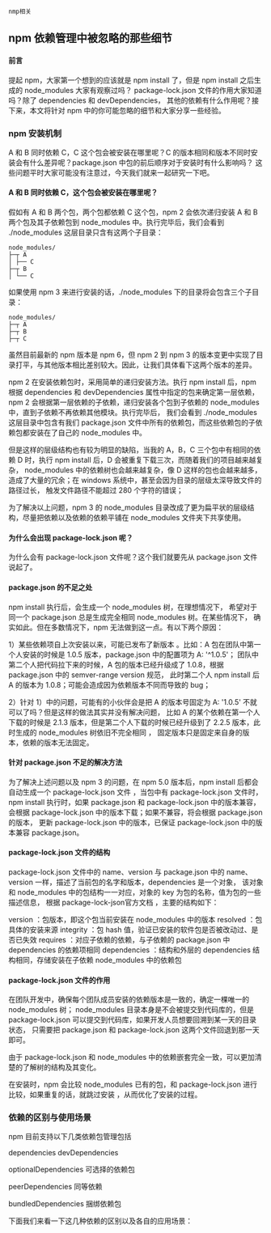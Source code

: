 
    nmp相关
    
## npm 依赖管理中被忽略的那些细节

#### 前言

提起 npm，大家第一个想到的应该就是 npm install 了，但是 npm install 之后生成的 node_modules 大家有观察过吗？
package-lock.json 文件的作用大家知道吗？除了 dependencies 和 devDependencies，
其他的依赖有什么作用呢？接下来，本文将针对 npm 中的你可能忽略的细节和大家分享一些经验。

### npm 安装机制

A 和 B 同时依赖 C，C 这个包会被安装在哪里呢？C 的版本相同和版本不同时安装会有什么差异呢？package.json 中包的前后顺序对于安装时有什么影响吗？
这些问题平时大家可能没有注意过，今天我们就来一起研究一下吧。

#### A 和 B 同时依赖 C，这个包会被安装在哪里呢？

假如有 A 和 B 两个包，两个包都依赖 C 这个包，npm 2 会依次递归安装 A 和 B 两个包及其子依赖包到 node_modules 中。执行完毕后，我们会看到 
./node_modules 这层目录只含有这两个子目录：

```
node_modules/
├─┬ A
│ ├── C
├─┬ B
│ └── C
```

如果使用 npm 3 来进行安装的话，./node_modules 下的目录将会包含三个子目录：

```$xslt
node_modules/
├─┬ A
├─┬ B
├─┬ C
```

虽然目前最新的 npm 版本是 npm 6，但 npm 2 到 npm 3 的版本变更中实现了目录打平，与其他版本相比差别较大。因此，让我们具体看下这两个版本的差异。



npm 2 在安装依赖包时，采用简单的递归安装方法。执行 npm install 后，npm 根据 dependencies 和 devDependencies 属性中指定的包来确定第一层依赖，
npm 2 会根据第一层依赖的子依赖，递归安装各个包到子依赖的 node_modules 中，直到子依赖不再依赖其他模块。执行完毕后，
我们会看到 ./node_modules 这层目录中包含有我们 package.json 文件中所有的依赖包，而这些依赖包的子依赖包都安装在了自己的 node_modules 中。


但是这样的层级结构也有较为明显的缺陷，当我的 A，B，C 三个包中有相同的依赖 D 时，执行 npm install 后，D 会被重复下载三次，而随着我们的项目越来越复杂，
node_modules 中的依赖树也会越来越复杂，像 D 这样的包也会越来越多，造成了大量的冗余；在 windows 系统中，甚至会因为目录的层级太深导致文件的路径过长，
触发文件路径不能超过 280 个字符的错误；



为了解决以上问题，npm 3 的 node_modules 目录改成了更为扁平状的层级结构，尽量把依赖以及依赖的依赖平铺在 node_modules 文件夹下共享使用。

#### 为什么会出现 package-lock.json 呢？

为什么会有 package-lock.json 文件呢？这个我们就要先从 package.json 文件说起了。

#### package.json 的不足之处

npm install 执行后，会生成一个 node_modules 树，在理想情况下， 希望对于同一个 package.json 总是生成完全相同 node_modules 树。在某些情况下，
确实如此。但在多数情况下，npm 无法做到这一点。有以下两个原因：

1）某些依赖项自上次安装以来，可能已发布了新版本 。比如：A 包在团队中第一个人安装的时候是 1.0.5 版本，package.json 中的配置项为 A: '^1.0.5'；
团队中第二个人把代码拉下来的时候，A 包的版本已经升级成了 1.0.8，根据 package.json 中的 semver-range version 规范，
此时第二个人 npm install 后 A 的版本为 1.0.8；可能会造成因为依赖版本不同而导致的 bug；

2）针对 1）中的问题，可能有的小伙伴会是把 A 的版本号固定为 A: '1.0.5' 不就可以了吗？但是这样的做法其实并没有解决问题， 
比如 A 的某个依赖在第一个人下载的时候是 2.1.3 版本，但是第二个人下载的时候已经升级到了 2.2.5 版本，此时生成的 node_modules 树依旧不完全相同 ，
固定版本只是固定来自身的版本，依赖的版本无法固定。

#### 针对 package.json 不足的解决方法

为了解决上述问题以及 npm 3 的问题，在 npm 5.0 版本后，npm install 后都会自动生成一个 package-lock.json 文件 ，当包中有 package-lock.json 文件时，
npm install 执行时，如果 package.json 和 package-lock.json 中的版本兼容，会根据 package-lock.json 中的版本下载；如果不兼容，将会根据 package.json 的版本，
更新 package-lock.json 中的版本，已保证 package-lock.json 中的版本兼容 package.json。


#### package-lock.json 文件的结构

package-lock.json 文件中的 name、version 与 package.json 中的 name、version 一样，描述了当前包的名字和版本，dependencies 是一个对象，
该对象和 node_modules 中的包结构一一对应，对象的 key 为包的名称，值为包的一些描述信息， 根据 package-lock-json官方文档 ，主要的结构如下：

version ：包版本，即这个包当前安装在 node_modules 中的版本
resolved ：包具体的安装来源
integrity ：包 hash 值，验证已安装的软件包是否被改动过、是否已失效
requires ：对应子依赖的依赖，与子依赖的 package.json 中 dependencies 的依赖项相同
dependencies ：结构和外层的 dependencies 结构相同，存储安装在子依赖 node_modules 中的依赖包

#### package-lock.json 文件的作用

在团队开发中，确保每个团队成员安装的依赖版本是一致的，确定一棵唯一的 node_modules 树；
node_modules 目录本身是不会被提交到代码库的，但是 package-lock.json 可以提交到代码库，如果开发人员想要回溯到某一天的目录状态，
只需要把 package.json 和 package-lock.json 这两个文件回退到那一天即可。

由于 package-lock.json 和 node_modules 中的依赖嵌套完全一致，可以更加清楚的了解树的结构及其变化。

在安装时，npm 会比较 node_modules 已有的包，和 package-lock.json 进行比较，如果重复的话，就跳过安装 ，从而优化了安装的过程。

### 依赖的区别与使用场景

npm 目前支持以下几类依赖包管理包括


dependencies
devDependencies

optionalDependencies 可选择的依赖包

peerDependencies 同等依赖

bundledDependencies 捆绑依赖包


下面我们来看一下这几种依赖的区别以及各自的应用场景：
